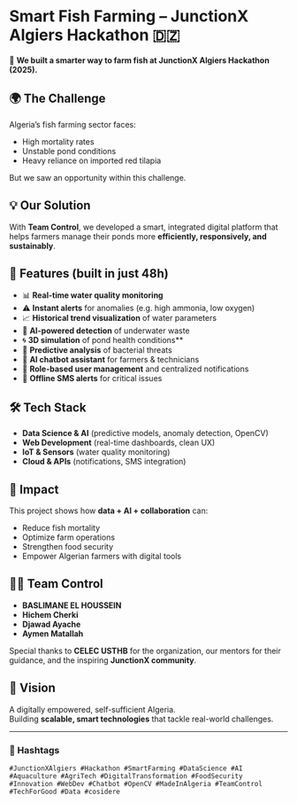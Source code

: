 # Smart Fish Farming – JunctionX Algiers Hackathon 🇩🇿

🔴 **We built a smarter way to farm fish at JunctionX Algiers Hackathon (2025).**

## 🌍 The Challenge
Algeria’s fish farming sector faces:
- High mortality rates  
- Unstable pond conditions  
- Heavy reliance on imported red tilapia  

But we saw an opportunity within this challenge.  

## 💡 Our Solution
With **Team Control**, we developed a smart, integrated digital platform that helps farmers manage their ponds more **efficiently, responsively, and sustainably**.

## 🚀 Features (built in just 48h)
- 📊 **Real-time water quality monitoring**  
- ⚠️ **Instant alerts** for anomalies (e.g. high ammonia, low oxygen)  
- 📈 **Historical trend visualization** of water parameters  
- 🤖 **AI-powered detection** of underwater waste  
- 🌀 **3D simulation** of pond health conditions**  
- 🔬 **Predictive analysis** of bacterial threats  
- 💬 **AI chatbot assistant** for farmers & technicians  
- 👥 **Role-based user management** and centralized notifications  
- 📱 **Offline SMS alerts** for critical issues  

## 🛠️ Tech Stack
- **Data Science & AI** (predictive models, anomaly detection, OpenCV)  
- **Web Development** (real-time dashboards, clean UX)  
- **IoT & Sensors** (water quality monitoring)  
- **Cloud & APIs** (notifications, SMS integration)  

## 🎯 Impact
This project shows how **data + AI + collaboration** can:
- Reduce fish mortality  
- Optimize farm operations  
- Strengthen food security  
- Empower Algerian farmers with digital tools  

## 👨‍💻 Team Control
- **BASLIMANE EL HOUSSEIN**  
- **Hichem Cherki**  
- **Djawad Ayache**  
- **Aymen Matallah**  

Special thanks to **CELEC USTHB** for the organization, our mentors for their guidance, and the inspiring **JunctionX community**.

## 🌟 Vision
A digitally empowered, self-sufficient Algeria.  
Building **scalable, smart technologies** that tackle real-world challenges.  

---

### 📌 Hashtags
`#JunctionXAlgiers #Hackathon #SmartFarming #DataScience #AI #Aquaculture #AgriTech #DigitalTransformation #FoodSecurity #Innovation #WebDev #Chatbot #OpenCV #MadeInAlgeria #TeamControl #TechForGood #Data #cosidere`
